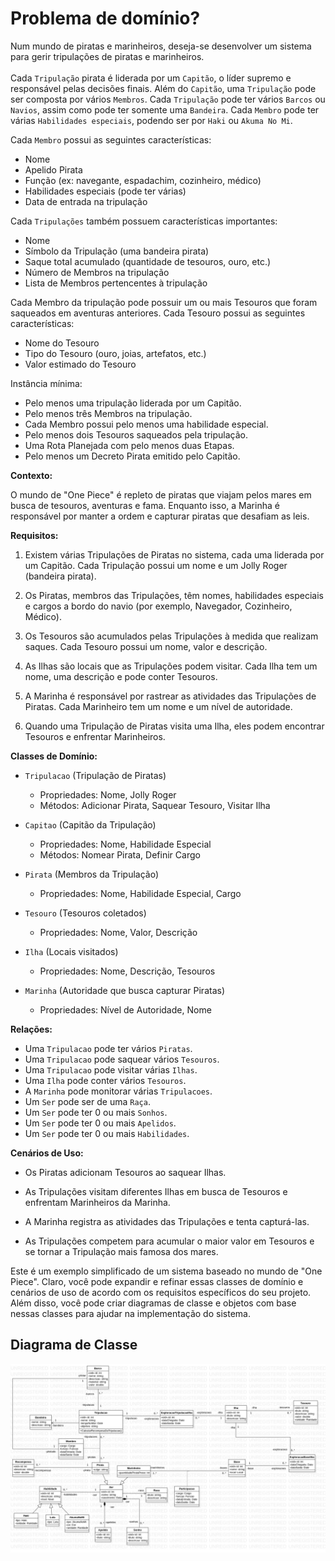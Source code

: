 # Problema de domínio?

Num mundo de piratas e marinheiros, deseja-se desenvolver um sistema para gerir tripulações de piratas e marinheiros.
<br>
<br>
Cada `Tripulação` pirata é liderada por um `Capitão`, o líder supremo e responsável pelas decisões finais.
Além do `Capitão`, uma `Tripulação` pode ser composta por vários `Membros`. 
Cada `Tripulação` pode ter vários `Barcos` ou `Navios`, assim como pode ter somente uma `Bandeira`.
Cada `Membro` pode ter várias `Habilidades especiais`, podendo ser por `Haki` ou `Akuma No Mi`.

Cada `Membro` possui as seguintes características:
- Nome
- Apelido Pirata
- Função (ex: navegante, espadachim, cozinheiro, médico)
- Habilidades especiais (pode ter várias)
- Data de entrada na tripulação

Cada `Tripulações` também possuem características importantes:
- Nome
- Símbolo da Tripulação (uma bandeira pirata)
- Saque total acumulado (quantidade de tesouros, ouro, etc.)
- Número de Membros na tripulação
- Lista de Membros pertencentes à tripulação

Cada Membro da tripulação pode possuir um ou mais Tesouros que foram saqueados em aventuras anteriores. Cada Tesouro possui as seguintes características:
- Nome do Tesouro
- Tipo do Tesouro (ouro, joias, artefatos, etc.)
- Valor estimado do Tesouro

Instância mínima:
- Pelo menos uma tripulação liderada por um Capitão.
- Pelo menos três Membros na tripulação.
- Cada Membro possui pelo menos uma habilidade especial.
- Pelo menos dois Tesouros saqueados pela tripulação.
- Uma Rota Planejada com pelo menos duas Etapas.
- Pelo menos um Decreto Pirata emitido pelo Capitão.

**Contexto:**

O mundo de "One Piece" é repleto de piratas que viajam pelos mares em busca de tesouros, aventuras e fama. 
Enquanto isso, a Marinha é responsável por manter a ordem e capturar piratas que desafiam as leis.

**Requisitos:**

1. Existem várias Tripulações de Piratas no sistema, cada uma liderada por um Capitão. Cada Tripulação possui um nome e um Jolly Roger (bandeira pirata).

2. Os Piratas, membros das Tripulações, têm nomes, habilidades especiais e cargos a bordo do navio (por exemplo, Navegador, Cozinheiro, Médico).

3. Os Tesouros são acumulados pelas Tripulações à medida que realizam saques. Cada Tesouro possui um nome, valor e descrição.

4. As Ilhas são locais que as Tripulações podem visitar. Cada Ilha tem um nome, uma descrição e pode conter Tesouros.

5. A Marinha é responsável por rastrear as atividades das Tripulações de Piratas. Cada Marinheiro tem um nome e um nível de autoridade.

6. Quando uma Tripulação de Piratas visita uma Ilha, eles podem encontrar Tesouros e enfrentar Marinheiros.

**Classes de Domínio:**

- `Tripulacao` (Tripulação de Piratas)
    - Propriedades: Nome, Jolly Roger
    - Métodos: Adicionar Pirata, Saquear Tesouro, Visitar Ilha

- `Capitao` (Capitão da Tripulação)
    - Propriedades: Nome, Habilidade Especial
    - Métodos: Nomear Pirata, Definir Cargo

- `Pirata` (Membros da Tripulação)
    - Propriedades: Nome, Habilidade Especial, Cargo

- `Tesouro` (Tesouros coletados)
    - Propriedades: Nome, Valor, Descrição

- `Ilha` (Locais visitados)
    - Propriedades: Nome, Descrição, Tesouros

- `Marinha` (Autoridade que busca capturar Piratas)
    - Propriedades: Nível de Autoridade, Nome

**Relações:**

- Uma `Tripulacao` pode ter vários `Piratas`.
- Uma `Tripulacao` pode saquear vários `Tesouros`.
- Uma `Tripulacao` pode visitar várias `Ilhas`.
- Uma `Ilha` pode conter vários `Tesouros`.
- A `Marinha` pode monitorar várias `Tripulacoes`.
- Um `Ser` pode ser de uma `Raça`.
- Um `Ser` pode ter 0 ou mais `Sonhos`.
- Um `Ser` pode ter 0 ou mais `Apelidos`.
- Um `Ser` pode ter 0 ou mais `Habilidades`.

**Cenários de Uso:**

- Os Piratas adicionam Tesouros ao saquear Ilhas.

- As Tripulações visitam diferentes Ilhas em busca de Tesouros e enfrentam Marinheiros da Marinha.

- A Marinha registra as atividades das Tripulações e tenta capturá-las.

- As Tripulações competem para acumular o maior valor em Tesouros e se tornar a Tripulação mais famosa dos mares.

Este é um exemplo simplificado de um sistema baseado no mundo de "One Piece". Claro, você pode expandir e refinar essas classes de domínio e cenários de uso de acordo com os requisitos específicos do seu projeto. Além disso, você pode criar diagramas de classe e objetos com base nessas classes para ajudar na implementação do sistema.


## Diagrama de Classe

![Diagrama de Classe](./OnePiece.Documentation/class_diagram.jpg)
